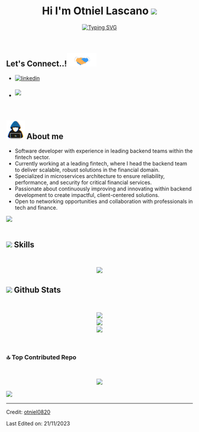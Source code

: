 <h1 align="center"><b>Hi I'm Otniel Lascano  </b><img src="https://media.giphy.com/media/hvRJCLFzcasrR4ia7z/giphy.gif" width="35"></h1>

<p align="center">
  <a href="https://git.io/typing-svg"><img src="https://readme-typing-svg.demolab.com?font=Anton+Code&weight=700&size=30&pause=1000&color=0071FF&background=FFFFFF00&center=true&vCenter=true&random=false&width=435&lines=Software+Developer;In+constant+learning;Competitive+programmer" alt="Typing SVG" /></a>
</p>

<br>

## <b> Let's Connect..!</b><img src="https://github.com/0xAbdulKhalid/0xAbdulKhalid/raw/main/assets/mdImages/handshake.gif" width ="80">

<div align='left'>

<ul>

<li>
<a href="https://www.linkedin.com/in/otniel-lascano-b8407a279/" target="_blank">
<img src="https://img.shields.io/badge/linkedin:  Otniel Lascano-%2300acee.svg?color=405DE6&style=for-the-badge&logo=linkedin&logoColor=white" alt=linkedin style="margin-bottom: 5px;"/>
</a>
</li>

<br>

<li>
<a href="mailto:otniel.lascano.dev@gmail.com" target="_blank">
<img src="https://img.shields.io/badge/gmail:  Otniel Lascano-%23EA4335.svg?style=for-the-badge&logo=gmail&logoColor=white" t=mail style="margin-bottom: 5px;" />
</a>
</li>
	
</ul>
</div>

<br>

## <picture><img src = "https://github.com/0xAbdulKhalid/0xAbdulKhalid/raw/main/assets/mdImages/about_me.gif" width = 50px></picture> **About me**
- Software developer with experience in leading backend teams within the fintech sector.
- Currently working at a leading fintech, where I head the backend team to deliver scalable, robust solutions in the financial domain.
- Specialized in microservices architecture to ensure reliability, performance, and security for critical financial services.
- Passionate about continuously improving and innovating within backend development to create impactful, client-centered solutions.
- Open to networking opportunities and collaboration with professionals in tech and finance.


<img src="https://user-images.githubusercontent.com/73097560/115834477-dbab4500-a447-11eb-908a-139a6edaec5c.gif"><br><br>

## <img src="https://media2.giphy.com/media/QssGEmpkyEOhBCb7e1/giphy.gif?cid=ecf05e47a0n3gi1bfqntqmob8g9aid1oyj2wr3ds3mg700bl&rid=giphy.gif" width ="25"><b> Skills</b>
<br>

<p align="center">
  <a href="https://skillicons.dev">
    <img src="https://skillicons.dev/icons?i=git,aws,bootstrap,html,css,discord,express,figma,firebase,github,js,md,materialui,mongodb,mysql,nextjs,nodejs,postman,powershell,regex,stackoverflow,py,react,tailwind,vercel,netlify,ts,vscode,nestjs,postgresql,rabbitmq,docker,kubernetes,expo&perline=14" />
  </a>
</p>


## <img src="https://media.giphy.com/media/iY8CRBdQXODJSCERIr/giphy.gif" width="35"><b> Github Stats </b>
<br>

<div align='center'>
  
![](https://github-readme-stats.vercel.app/api/top-langs/?username=otniel0820&theme=dark&hide_border=false&include_all_commits=false&count_private=false&layout=compact)<br/>
![](https://github-readme-stats.vercel.app/api?username=otniel0820&theme=dark&hide_border=false&include_all_commits=false&count_private=false)<br/>
![](https://github-readme-streak-stats.herokuapp.com/?user=otniel0820&theme=dark&hide_border=false)<br/>
</div>

<br>

### 🔝 Top Contributed Repo
<br>

<div align='center'>
 
![](https://github-contributor-stats.vercel.app/api?username=otniel0820&limit=5&theme=dark&combine_all_yearly_contributions=true)
</div>

<img src="https://user-images.githubusercontent.com/73097560/115834477-dbab4500-a447-11eb-908a-139a6edaec5c.gif">

-----------

Credit: [otniel0820](https://github.com/otniel0820)

Last Edited on: 21/11/2023
  



  

